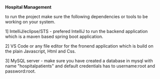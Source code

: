 **Hospital Management**

to run the project make sure the following dependencies or tools to be working on your system.

1] IntelliJ/eclipse/STS   - prefered IntelliJ to run the backend application which is a maven based spring boot application.

2] VS Code or any file editor  for the fronend application which is build on the plain Javascript, Html and Css.

3] MySQL server - make sure you have created a database in mysql with name "hospitalpatients" and default credentials has to username:root and password:root.
